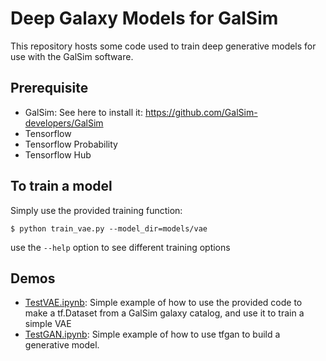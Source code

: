# Deep Galaxy Models for GalSim

This repository hosts some code used to train deep generative models for use with
the GalSim software.

## Prerequisite

  - GalSim: See here to install it: https://github.com/GalSim-developers/GalSim
  - Tensorflow
  - Tensorflow Probability
  - Tensorflow Hub

## To train a model

Simply use the provided training function:

```
$ python train_vae.py --model_dir=models/vae
```
use the `--help` option to see different training options

## Demos

  - [TestVAE.ipynb](notebooks/TestVAE.ipynb): Simple example of how to use the provided code to make a tf.Dataset from a GalSim galaxy catalog, and use it to train a simple VAE
  - [TestGAN.ipynb](notebooks/TestGAN.ipynb): Simple example of how to use tfgan to build a generative model.
